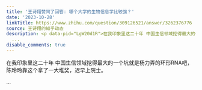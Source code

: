 ```yaml
---
title: '王诗翔赞同了回答: 哪个大学的生物信息学比较强？'
date: '2023-10-28'
linkTitle: https://www.zhihu.com/question/309126521/answer/3262376776
source: 王诗翔的知乎动态
description: <p data-pid="LgW20d1R">在我印象里这二十年 中国生信领域挖得最大的一个坑就是杨力弄的环形RNA吧，陈玲玲靠这个拿了一大堆奖，迟早上院士。</p><p></p>
  ...
disable_comments: true
---
```

<p data-pid="LgW20d1R">在我印象里这二十年 中国生信领域挖得最大的一个坑就是杨力弄的环形RNA吧，陈玲玲靠这个拿了一大堆奖，迟早上院士。</p><p></p> ...